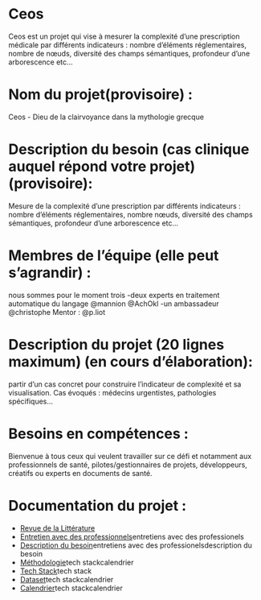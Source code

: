 # Ceos
Ceos est un projet qui vise à mesurer la complexité d’une prescription médicale par différents indicateurs : nombre d’éléments réglementaires, nombre de nœuds, diversité des champs sémantiques, profondeur d’une arborescence etc…

# Nom du projet(provisoire) : 
Ceos - Dieu de la clairvoyance dans la mythologie grecque 

# Description du besoin (cas clinique auquel répond votre projet) (provisoire): 
Mesure de la complexité d’une prescription par différents indicateurs : nombre d’éléments réglementaires, nombre nœuds, diversité des champs sémantiques, profondeur d’une arborescence etc…

# Membres de l’équipe (elle peut s’agrandir) : 
nous sommes pour le moment trois
-deux experts en traitement automatique du langage @mannion @AchOkl
-un ambassadeur @christophe
Mentor : @p.liot

# Description du projet (20 lignes maximum) (en cours d’élaboration): 
partir d’un cas concret pour construire l’indicateur de complexité et sa visualisation. Cas évoqués : médecins urgentistes, pathologies spécifiques…

# Besoins en compétences : 
Bienvenue à tous ceux qui veulent travailler sur ce défi et notamment aux professionnels de santé, pilotes/gestionnaires de projets, développeurs, créatifs ou experts en documents de santé.

# Documentation du projet :
- [Revue de la Littérature](https://github.com/nammu-io/ceos/edit/main/README.md)
- [Entretien avec des professionnels](https://github.com/nammu-io/ceos/edit/main/README.md)entretiens avec des professionels
- [Description du besoin](https://github.com/nammu-io/ceos/edit/main/README.md)entretiens avec des professionelsdescription du besoin
- [Méthodologie](https://github.com/nammu-io/ceos/edit/main/README.md)tech stackcalendrier
- [Tech Stack](https://github.com/nammu-io/ceos/edit/main/README.md)tech stack
- [Dataset](https://github.com/nammu-io/ceos/edit/main/README.md)tech stackcalendrier
- [Calendrier](https://github.com/nammu-io/ceos/edit/main/README.md)tech stackcalendrier

